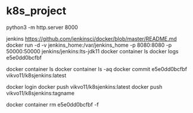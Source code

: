 # k8s_project

python3 -m http.server 8000


jenkins
https://github.com/jenkinsci/docker/blob/master/README.md
docker run -d -v jenkins_home:/var/jenkins_home -p 8080:8080 -p 50000:50000 jenkins/jenkins:lts-jdk11
docker container ls
docker logs e5e0dd0bcfbf

docker container ls
docker container ls -aq
docker commit e5e0dd0bcfbf vikvo11/k8sjenkins:latest

docker login
docker push vikvo11/k8sjenkins:latest
docker push vikvo11/k8sjenkins:tagname

docker container rm e5e0dd0bcfbf -f

